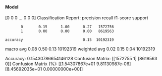 #### Model
[0 0 0 ... 0 0 0]
Classification Report:
              precision    recall  f1-score   support

           0       0.15      1.00      0.27   1572756
           1       0.00      0.00      0.00   8619563

    accuracy                           0.15  10192319
   macro avg       0.08      0.50      0.13  10192319
weighted avg       0.02      0.15      0.04  10192319

Accuracy: 0.15430786654146128
Confusion Matrix:
[[1572755       1]
 [8619563       0]]
Confusion Matrix (%):
[[1.54307867e+01 9.81130987e-06]
 [8.45692035e+01 0.00000000e+00]]
